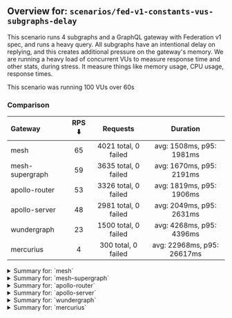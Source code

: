 ## Overview for: `scenarios/fed-v1-constants-vus-subgraphs-delay`


This scenario runs 4 subgraphs and a GraphQL gateway with Federation v1 spec, and runs a heavy query. All subgraphs have an intentional delay on replying, and this creates additional pressure on the gateway's memory. We are running a heavy load of concurrent VUs to measure response time and other stats, during stress. It measure things like memory usage, CPU usage, response times.


This scenario was running 100 VUs over 60s


### Comparison


| Gateway         | RPS ⬇️ |       Requests       |          Duration          |
| :-------------- | :----: | :------------------: | :------------------------: |
| mesh            |   65   | 4021 total, 0 failed |  avg: 1508ms, p95: 1981ms  |
| mesh-supergraph |   59   | 3635 total, 0 failed |  avg: 1670ms, p95: 2191ms  |
| apollo-router   |   53   | 3326 total, 0 failed |  avg: 1819ms, p95: 1906ms  |
| apollo-server   |   48   | 2981 total, 0 failed |  avg: 2049ms, p95: 2631ms  |
| wundergraph     |   23   | 1500 total, 0 failed |  avg: 4268ms, p95: 4396ms  |
| mercurius       |   4    | 300 total, 0 failed  | avg: 22968ms, p95: 26617ms |



<details>
  <summary>Summary for: `mesh`</summary>

  **K6 Output**




```
     ✓ response code was 200
     ✓ no graphql errors
     ✓ valid response structure

     checks.........................: 100.00% ✓ 12063     ✗ 0    
     data_received..................: 20 MB   327 kB/s
     data_sent......................: 4.8 MB  78 kB/s
     http_req_blocked...............: avg=134.85µs min=1.6µs  med=2.5µs   max=12.37ms p(90)=3.8µs  p(95)=14.1µs
     http_req_connecting............: avg=130.65µs min=0s     med=0s      max=12.33ms p(90)=0s     p(95)=0s    
     http_req_duration..............: avg=1.5s     min=1.31s  med=1.42s   max=3.01s   p(90)=1.71s  p(95)=1.98s 
       { expected_response:true }...: avg=1.5s     min=1.31s  med=1.42s   max=3.01s   p(90)=1.71s  p(95)=1.98s 
   ✓ http_req_failed................: 0.00%   ✓ 0         ✗ 4021 
     http_req_receiving.............: avg=60.13µs  min=24.9µs med=55.9µs  max=7.32ms  p(90)=76.8µs p(95)=82.7µs
     http_req_sending...............: avg=47.93µs  min=9.4µs  med=13.89µs max=10.64ms p(90)=27.7µs p(95)=32.1µs
     http_req_tls_handshaking.......: avg=0s       min=0s     med=0s      max=0s      p(90)=0s     p(95)=0s    
     http_req_waiting...............: avg=1.5s     min=1.31s  med=1.42s   max=3.01s   p(90)=1.71s  p(95)=1.98s 
     http_reqs......................: 4021    65.428928/s
     iteration_duration.............: avg=1.5s     min=1.31s  med=1.42s   max=3.01s   p(90)=1.71s  p(95)=1.98s 
     iterations.....................: 4021    65.428928/s
     vus............................: 27      min=27      max=100
     vus_max........................: 100     min=100     max=100
```


**Performance Overview**


<img src="https://imagedelivery.net/KYe9TScr4TldYHA48pczVg/07742b78-cc42-406e-7651-67a9ef46ef00/public" alt="Performance Overview" />


**HTTP Overview**


<img src="https://imagedelivery.net/KYe9TScr4TldYHA48pczVg/108fb276-1bc7-4f77-61ab-91ec96420a00/public" alt="HTTP Overview" />


  </details>

<details>
  <summary>Summary for: `mesh-supergraph`</summary>

  **K6 Output**




```
     ✓ response code was 200
     ✓ no graphql errors
     ✗ valid response structure
      ↳  0% — ✓ 0 / ✗ 3635

     checks.........................: 66.66% ✓ 7270      ✗ 3635 
     data_received..................: 18 MB  298 kB/s
     data_sent......................: 4.3 MB 70 kB/s
     http_req_blocked...............: avg=292.91µs min=1.3µs  med=3µs     max=22.62ms p(90)=4.3µs   p(95)=20.8µs 
     http_req_connecting............: avg=284.98µs min=0s     med=0s      max=22.56ms p(90)=0s      p(95)=0s     
     http_req_duration..............: avg=1.67s    min=1.41s  med=1.57s   max=3.51s   p(90)=1.96s   p(95)=2.19s  
       { expected_response:true }...: avg=1.67s    min=1.41s  med=1.57s   max=3.51s   p(90)=1.96s   p(95)=2.19s  
   ✓ http_req_failed................: 0.00%  ✓ 0         ✗ 3635 
     http_req_receiving.............: avg=75.35µs  min=27.9µs med=66.3µs  max=5.34ms  p(90)=98.66µs p(95)=111.9µs
     http_req_sending...............: avg=85.38µs  min=9.4µs  med=19.09µs max=8.97ms  p(90)=39.86µs p(95)=56.3µs 
     http_req_tls_handshaking.......: avg=0s       min=0s     med=0s      max=0s      p(90)=0s      p(95)=0s     
     http_req_waiting...............: avg=1.67s    min=1.41s  med=1.57s   max=3.51s   p(90)=1.96s   p(95)=2.19s  
     http_reqs......................: 3635   59.170357/s
     iteration_duration.............: avg=1.67s    min=1.42s  med=1.57s   max=3.52s   p(90)=1.96s   p(95)=2.19s  
     iterations.....................: 3635   59.170357/s
     vus............................: 41     min=41      max=100
     vus_max........................: 100    min=100     max=100
```


**Performance Overview**


<img src="https://imagedelivery.net/KYe9TScr4TldYHA48pczVg/41d5108e-5f29-4cbe-488f-c2d628f11200/public" alt="Performance Overview" />


**HTTP Overview**


<img src="https://imagedelivery.net/KYe9TScr4TldYHA48pczVg/8d92dd0d-fd9b-4b2d-d233-b833f7d85200/public" alt="HTTP Overview" />


  </details>

<details>
  <summary>Summary for: `apollo-router`</summary>

  **K6 Output**




```
     ✓ response code was 200
     ✓ no graphql errors
     ✓ valid response structure

     checks.........................: 100.00% ✓ 9978     ✗ 0    
     data_received..................: 17 MB   268 kB/s
     data_sent......................: 3.9 MB  64 kB/s
     http_req_blocked...............: avg=146.16µs min=1.4µs  med=3µs     max=13.24ms p(90)=4.5µs   p(95)=13.02µs 
     http_req_connecting............: avg=138.02µs min=0s     med=0s      max=13.19ms p(90)=0s      p(95)=0s      
     http_req_duration..............: avg=1.81s    min=1.75s  med=1.77s   max=2.87s   p(90)=1.86s   p(95)=1.9s    
       { expected_response:true }...: avg=1.81s    min=1.75s  med=1.77s   max=2.87s   p(90)=1.86s   p(95)=1.9s    
   ✓ http_req_failed................: 0.00%   ✓ 0        ✗ 3326 
     http_req_receiving.............: avg=73.7µs   min=20.4µs med=63.35µs max=5.63ms  p(90)=89.75µs p(95)=100.32µs
     http_req_sending...............: avg=71.29µs  min=7.3µs  med=17.7µs  max=10.18ms p(90)=31µs    p(95)=93.75µs 
     http_req_tls_handshaking.......: avg=0s       min=0s     med=0s      max=0s      p(90)=0s      p(95)=0s      
     http_req_waiting...............: avg=1.81s    min=1.75s  med=1.77s   max=2.86s   p(90)=1.86s   p(95)=1.9s    
     http_reqs......................: 3326    53.85049/s
     iteration_duration.............: avg=1.81s    min=1.75s  med=1.77s   max=2.87s   p(90)=1.86s   p(95)=1.9s    
     iterations.....................: 3326    53.85049/s
     vus............................: 26      min=26     max=100
     vus_max........................: 100     min=100    max=100
```


**Performance Overview**


<img src="https://imagedelivery.net/KYe9TScr4TldYHA48pczVg/308d0588-6e90-44a5-7477-5d90e0ade300/public" alt="Performance Overview" />


**HTTP Overview**


<img src="https://imagedelivery.net/KYe9TScr4TldYHA48pczVg/74dd5a85-1fb3-4559-6579-89331427bc00/public" alt="HTTP Overview" />


  </details>

<details>
  <summary>Summary for: `apollo-server`</summary>

  **K6 Output**




```
     ✓ response code was 200
     ✗ no graphql errors
      ↳  99% — ✓ 2971 / ✗ 10
     ✗ valid response structure
      ↳  99% — ✓ 2971 / ✗ 10

     checks.........................: 99.77% ✓ 8923      ✗ 20   
     data_received..................: 15 MB  249 kB/s
     data_sent......................: 3.5 MB 57 kB/s
     http_req_blocked...............: avg=154.59µs min=1.6µs  med=2.8µs  max=12.38ms  p(90)=4.7µs  p(95)=16.2µs 
     http_req_connecting............: avg=147.96µs min=0s     med=0s     max=12.35ms  p(90)=0s     p(95)=0s     
     http_req_duration..............: avg=2.04s    min=1.78s  med=1.95s  max=3.69s    p(90)=2.38s  p(95)=2.63s  
       { expected_response:true }...: avg=2.04s    min=1.78s  med=1.95s  max=3.69s    p(90)=2.38s  p(95)=2.63s  
   ✓ http_req_failed................: 0.00%  ✓ 0         ✗ 2981 
     http_req_receiving.............: avg=66.32µs  min=27.9µs med=62.8µs max=679.21µs p(90)=90.9µs p(95)=100.5µs
     http_req_sending...............: avg=103.32µs min=9.29µs med=15.6µs max=11.86ms  p(90)=30.5µs p(95)=51.5µs 
     http_req_tls_handshaking.......: avg=0s       min=0s     med=0s     max=0s       p(90)=0s     p(95)=0s     
     http_req_waiting...............: avg=2.04s    min=1.78s  med=1.95s  max=3.69s    p(90)=2.38s  p(95)=2.63s  
     http_reqs......................: 2981   48.303752/s
     iteration_duration.............: avg=2.05s    min=1.78s  med=1.95s  max=3.69s    p(90)=2.38s  p(95)=2.63s  
     iterations.....................: 2981   48.303752/s
     vus............................: 78     min=78      max=100
     vus_max........................: 100    min=100     max=100
```


**Performance Overview**


<img src="https://imagedelivery.net/KYe9TScr4TldYHA48pczVg/e9300225-ec0d-4ea9-94c0-a832c2bf3700/public" alt="Performance Overview" />


**HTTP Overview**


<img src="https://imagedelivery.net/KYe9TScr4TldYHA48pczVg/523f0d20-d9d6-409f-bd5a-e87653f64200/public" alt="HTTP Overview" />


  </details>

<details>
  <summary>Summary for: `wundergraph`</summary>

  **K6 Output**




```
     ✓ response code was 200
     ✓ no graphql errors
     ✓ valid response structure

     checks.........................: 100.00% ✓ 4500      ✗ 0    
     data_received..................: 7.5 MB  117 kB/s
     data_sent......................: 1.8 MB  28 kB/s
     http_req_blocked...............: avg=757.86µs min=1.8µs med=2.6µs  max=30.82ms  p(90)=4.89µs   p(95)=4.78ms  
     http_req_connecting............: avg=732.29µs min=0s    med=0s     max=30.67ms  p(90)=0s       p(95)=4.29ms  
     http_req_duration..............: avg=4.26s    min=4.13s med=4.26s  max=4.54s    p(90)=4.32s    p(95)=4.39s   
       { expected_response:true }...: avg=4.26s    min=4.13s med=4.26s  max=4.54s    p(90)=4.32s    p(95)=4.39s   
   ✓ http_req_failed................: 0.00%   ✓ 0         ✗ 1500 
     http_req_receiving.............: avg=688.65µs min=23µs  med=42.2µs max=121.29ms p(90)=315.83µs p(95)=539.29µs
     http_req_sending...............: avg=433.25µs min=12µs  med=15µs   max=72.38ms  p(90)=237.61µs p(95)=1.38ms  
     http_req_tls_handshaking.......: avg=0s       min=0s    med=0s     max=0s       p(90)=0s       p(95)=0s      
     http_req_waiting...............: avg=4.26s    min=4.13s med=4.25s  max=4.54s    p(90)=4.31s    p(95)=4.39s   
     http_reqs......................: 1500    23.404705/s
     iteration_duration.............: avg=4.26s    min=4.13s med=4.26s  max=4.55s    p(90)=4.32s    p(95)=4.4s    
     iterations.....................: 1500    23.404705/s
     vus............................: 100     min=100     max=100
     vus_max........................: 100     min=100     max=100
```


**Performance Overview**


<img src="https://imagedelivery.net/KYe9TScr4TldYHA48pczVg/acd010b5-0f6f-44fa-f1bc-fc80470a6700/public" alt="Performance Overview" />


**HTTP Overview**


<img src="https://imagedelivery.net/KYe9TScr4TldYHA48pczVg/f522c5df-7ae5-4f1e-2db7-9d011918e000/public" alt="HTTP Overview" />


  </details>

<details>
  <summary>Summary for: `mercurius`</summary>

  **K6 Output**




```
     ✓ response code was 200
     ✓ no graphql errors
     ✓ valid response structure

     checks.........................: 100.00% ✓ 900      ✗ 0    
     data_received..................: 1.5 MB  20 kB/s
     data_sent......................: 356 kB  4.8 kB/s
     http_req_blocked...............: avg=5.78ms   min=1.8µs  med=3.5µs   max=36.1ms  p(90)=21.72ms  p(95)=24.43ms 
     http_req_connecting............: avg=5.67ms   min=0s     med=0s      max=36.07ms p(90)=21.64ms  p(95)=24.35ms 
     http_req_duration..............: avg=22.96s   min=19.16s med=22.66s  max=28.92s  p(90)=26.16s   p(95)=26.61s  
       { expected_response:true }...: avg=22.96s   min=19.16s med=22.66s  max=28.92s  p(90)=26.16s   p(95)=26.61s  
   ✓ http_req_failed................: 0.00%   ✓ 0        ✗ 300  
     http_req_receiving.............: avg=85.13µs  min=36.8µs med=81.44µs max=599.5µs p(90)=106.81µs p(95)=116.86µs
     http_req_sending...............: avg=640.56µs min=12.3µs med=24.25µs max=13.5ms  p(90)=2.44ms   p(95)=3.64ms  
     http_req_tls_handshaking.......: avg=0s       min=0s     med=0s      max=0s      p(90)=0s       p(95)=0s      
     http_req_waiting...............: avg=22.96s   min=19.16s med=22.66s  max=28.92s  p(90)=26.16s   p(95)=26.61s  
     http_reqs......................: 300     4.046507/s
     iteration_duration.............: avg=22.97s   min=19.18s med=22.66s  max=28.93s  p(90)=26.16s   p(95)=26.63s  
     iterations.....................: 300     4.046507/s
     vus............................: 2       min=2      max=100
     vus_max........................: 100     min=100    max=100
```


**Performance Overview**


<img src="https://imagedelivery.net/KYe9TScr4TldYHA48pczVg/472d2f2f-ff48-48d3-c8c5-659fc2ad8c00/public" alt="Performance Overview" />


**HTTP Overview**


<img src="https://imagedelivery.net/KYe9TScr4TldYHA48pczVg/c7a336e8-abc6-4a3f-8b3e-9176675ef500/public" alt="HTTP Overview" />


  </details>
